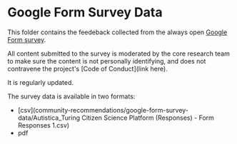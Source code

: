 # Google Form Survey Data

This folder contains the feedeback collected from the always open [Google Form survey](https://bit.ly/AutisticaTuringCitSciForm). 

All content submitted to the survey is moderated by the core research team to make sure the content is not personally identifying, and does not contravene the project's [Code of Conduct](link here).

It is regularly updated. 

The survey data is available in two formats:

  * [csv](community-recommendations/google-form-survey-data/Autistica_Turing Citizen Science Platform (Responses) - Form Responses 1.csv)
  * pdf
  
 
